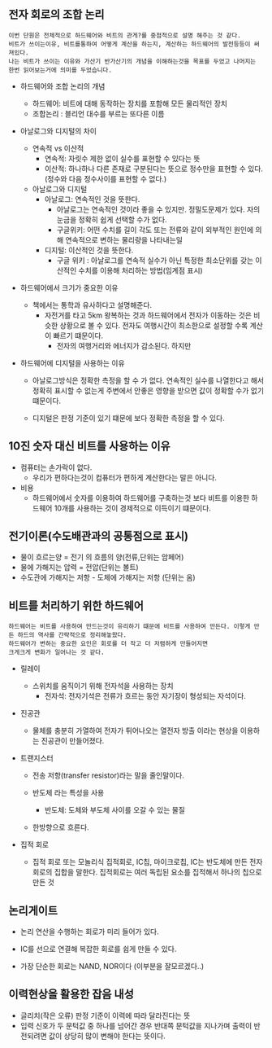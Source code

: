 ## 전자 회로의 조합 논리

```aidl
이번 단원은 전체적으로 하드웨어와 비트의 관게?를 중점적으로 설명 해주는 것 같다.
비트가 쓰이는이유, 비트를통하여 어떻게 계산을 하는지, 계산하는 하드웨어의 발전등등이 써져있다.
나는 비트가 쓰이는 이유와 가산기 반가산기의 개념을 이해하는것을 목표를 두었고 나머지는 한번 읽어보는거에 의미를 두었습니다.
```

- 하드웨어와 조합 논리의 개념
  - 하드웨어: 비트에 대해 동작하는 장치를 포함해 모든 물리적인 장치
  - 조합논리 : 블리언 대수를 부르는 또다른 이름 
  

- 아날로그와 디지털의 차이
  - 연속적 vs 이산적
    - 연속적: 자릿수 제한 없이 실수를 표현할 수 있다는 뜻
    - 이산적: 하나하나 다른 존재로 구분된다는 뜻으로 정수만을 표현할 수 있다. (정수와 다음 정수사이를 표현할 수 없다.)
  - 아날로그와 디지털
    - 아날로그: 연속적인 것을 뜻한다.
      - 아날로그는 연속적인 것이라 좋을 수 있지만. 정밀도문제가 있다. 자의 눈금을 정확히 쉽게 선택할 수가 없다.
      - 구글위키: 어떤 수치를 길이 각도 또는 전류와 같이 외부적인 원인에 의해 연속적으로 변하는 물리량을 나타내는일
    - 디지털: 이산적인 것을 뜻한다. 
      - 구글 위키 : 아날로그를 연속적 실수가 아닌 특정한 최소단위를 갖는 이산적인 수치를 이용해 처리하는 방법(임계점 표시)

- 하드웨어에서 크기가 중요한 이유
  - 책에서는 통학과 유사하다고 설명해준다.
    - 자전거를 타고 5km 왕복하는 것과 하드웨어에서 전자가 이동하는 것은 비슷한 상황으로 볼 수 있다. 전자도 여행시간이 최소한으로 설정할 수록 계산이 빠르기 떄문이다.
      - 전자의 여행거리와 에너지가 감소된다. 하지만 

- 하드웨어에 디지털을 사용하는 이유 

  - 아날로그방식은 정확한 측정을 할 수 가 없다. 연속적인 실수를 나열한다고 해서 정확히 표시할 수 없는게 주변에서 안좋은 영향을 받으면 값이 정확할 수가 없기 떄문이다.

  - 디지털은 판정 기준이 있기 떄문에 보다 정확한 측정을 할 수 있다. 



## 10진 숫자 대신 비트를 사용하는 이유 
- 컴퓨터는 손가락이 없다.
  - 우리가 편하다는것이 컴퓨터가 편하게 계산한다는 말은 아니다. 
- 비용
  - 하드웨어에서 숫자를 이용하여 하드웨어를 구축하는것 보다 비트를 이용한 하드웨어 10개를 사용하는 것이 경제적으로 이득이기 떄문이다.

## 전기이론(수도배관과의 공통점으로 표시)
- 물이 흐르는양  = 전기 의 흐름의 양(전류,단위는 암페어)
- 물에 가해지는 압력 = 전압(단위는 볼트)
- 수도관에 가해지는 저항 - 도체에 가해지는 저항 (단위는 옴)

## 비트를 처리하기 위한 하드웨어

```
하드웨어는 비트를 사용하여 만드는것이 유리하기 떄문에 비트를 사용하여 만든다. 이렇게 만든 하드의 역사를 간략적으로 정리해놓왔다.
하드웨어가 변하는 중요한 요인은 회로를 더 작고 더 저렴하게 만들어지면 
크게크게 변화가 일어나는 것 같다.
```

- 릴레이
  - 스위치를 움직이기 위해 전자석을 사용하는 장치
    - 전자석: 전자기석은 전류가 흐르는 동안 자기장이 형성되는 자석이다.

- 진공관
  - 물체를 충분히 가열하여 전자가 튀어나오는 열전자 방출 이라는 현상을 이용하는 진공관이 만들어졌다.


- 트랜지스터
  - 전송 저항(transfer resistor)라는 말을 줄인말이다.
  - 반도체 라는 특성을 사용
    - 반도체: 도체와 부도체 사이를 오갈 수 있는 물질

  - 한방향으로 흐른다. 

- 집적 회로
  - 집적 회로 또는 모놀리식 집적회로, IC칩, 마이크로칩, IC는 반도체에 만든 전자회로의 집합을 말한다. 집적회로는 여러 독립된 요소를 집적해서 하나의 칩으로 만든 것


## 논리게이트
- 논리 연산을 수행하는 회로가 미리 들어가 있다.
- IC를 선으로 연결해 복잡한 회로를 쉽게 만들 수 있다.

- 가장 단순한 회로는 NAND, NOR이다 (이부분을 잘모르겠다..)


## 이력현상을 활용한 잡음 내성
- 글리치(작은 오류) 판정 기준이 이력에 따라 달라진다는 뜻
- 입력 신호가 두 문턱값 중 하나를 넘어간 경우 반대쪽 문턱값을 지나가며 출력이 반전되려면 값이 상당히 많이 변해야 한다는 뜻이다.

